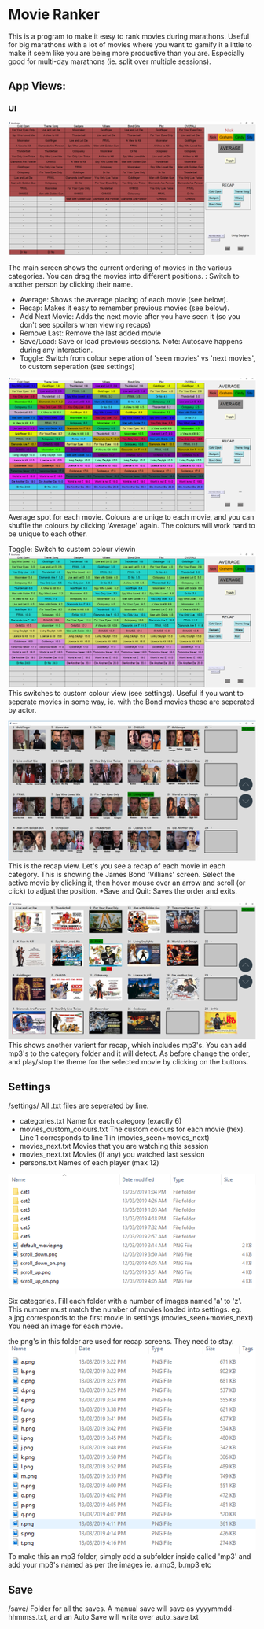 # Movie Ranker
This is a program to make it easy to rank movies during marathons. Useful for big marathons with a lot of movies where you want to gamify it a little to make it seem like you are being more productive than you are.
Especially good for multi-day marathons (ie. split over multiple sessions).

## App Views:
### UI
![Main page](imgs/UI_main.png)

The main screen shows the current ordering of movies in the various categories. You can drag the movies into different positions.
<Names>: Switch to another person by clicking their name.
* Average: Shows the average placing of each movie (see below).
* Recap: Makes it easy to remember previous movies (see below).
* Add Next Movie: Adds the next movie after you have seen it (so you don't see spoilers when viewing recaps)
* Remove Last: Remove the last added movie
* Save/Load: Save or load previous sessions. Note: Autosave happens during any interaction.
* Toggle: Switch from colour seperation of 'seen movies' vs 'next movies', to custom seperation (see settings)


![Average](imgs/Average2.png)
Average spot for each movie. Colours are uniqe to each movie, and you can shuffle the colours by clicking 'Average' again. The colours will work hard to be unique to each other.

Toggle: Switch to custom colour viewin
![Average](imgs/Average1.png)
This switches to custom colour view (see settings). Useful if you want to seperate movies in some way, ie. with the Bond movies these are seperated by actor.


![Recap (Villians)](imgs/UI_recap2.png)
This is the recap view. Let's you see a recap of each movie in each category. This is showing the James Bond 'Villians' screen.
Select the active movie by clicking it, then hover mouse over an arrow and scroll (or click) to adjust the position.
*Save and Quit: Saves the order and exits.


![Recap (Theme Songs)](imgs/UI_recap.png)
This shows another varient for recap, which includes mp3's. You can add mp3's to the category folder and it will detect.
As before change the order, and play/stop the theme for the selected movie by clicking on the buttons.


## Settings
/settings/
All .txt files are seperated by line.
* categories.txt     Name for each category (exactly 6)
* movies_custom_colours.txt      The custom colours for each movie (hex). Line 1 corresponds to line 1 in (movies_seen+movies_next)
* movies_next.txt     Movies that you are watching this session
* movies_next.txt     Movies (if any) you watched last session
* persons.txt         Names of each player (max 12)

![Category Setup](imgs/Settings.png)

Six categories. Fill each folder with a number of images named 'a' to 'z'. This number must match the number of movies loaded into settings.
eg. a.jpg corresponds to the first movie in settings (movies_seen+movies_next)
You need an image for each movie.

the png's in this folder are used for recap screens. They need to stay.
![Category Setup](imgs/settings2.png)
To make this an mp3 folder, simply add a subfolder inside called 'mp3' and add your mp3's named as per the images ie. a.mp3, b.mp3 etc

## Save
/save/
Folder for all the saves. A manual save will save as yyyymmdd-hhmmss.txt, and an Auto Save will write over auto_save.txt